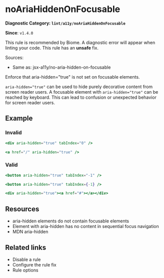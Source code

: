 # noAriaHiddenOnFocusable

**Diagnostic Category: `lint/a11y/noAriaHiddenOnFocusable`**

**Since**: `v1.4.0`

This rule is recommended by Biome. A diagnostic error will appear when linting your code.
This rule has an **unsafe** fix.

Sources: 
- Same as: jsx-a11y/no-aria-hidden-on-focusable

Enforce that aria-hidden="true" is not set on focusable elements.

`aria-hidden="true"` can be used to hide purely decorative content from screen reader users.
A focusable element with `aria-hidden="true"` can be reached by keyboard.
This can lead to confusion or unexpected behavior for screen reader users.

## Example

### Invalid

```jsx
<div aria-hidden="true" tabIndex="0" />
```

```jsx
<a href="/" aria-hidden="true" />
```

### Valid

```jsx
<button aria-hidden="true" tabIndex="-1" />
```

```jsx
<button aria-hidden="true" tabIndex={-1} />
```

```jsx
<div aria-hidden="true"><a href="#"></a></div>
```

## Resources

- aria-hidden elements do not contain focusable elements
- Element with aria-hidden has no content in sequential focus navigation
- MDN aria-hidden

## Related links

- Disable a rule
- Configure the rule fix
- Rule options